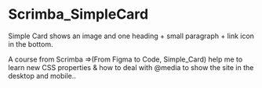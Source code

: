 # Scrimba_SimpleCard
Simple Card shows an image and one heading + small paragraph + link icon in the bottom.

A course from Scrimba =>(From Figma to Code, Simple_Card) help me to learn new CSS properties & how to deal with @media to show the site in the desktop and mobile..

